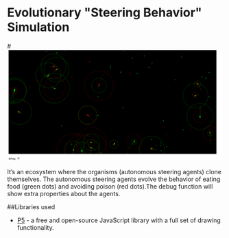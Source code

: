 # Evolutionary "Steering Behavior" Simulation

#![Steering Behavior Simulation  Application ](showcase.png)

It’s an ecosystem where the organisms (autonomous steering agents) clone themselves. The autonomous steering agents evolve the behavior of eating food (green dots) and avoiding poison (red dots).The debug function will show extra properties about the agents.

##Libraries used 
* [P5](https://p5js.org/) - a free and open-source JavaScript library with a full set of drawing functionality.
